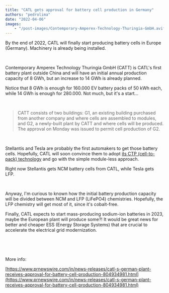 ```yaml
---
title: "CATL gets approval for battery cell production in Germany"
authors: "pedrolima"
date: "2022-04-06"
images: 
    - "/post-images/Contemporary-Amperex-Technology-Thuringia-GmbH.avif"
---
```


By the end of 2022, CATL will finally start producing battery cells in Europe (Germany). Machinery is already being installed.

 

Contemporary Amperex Technology Thuringia GmbH (CATT) is CATL's first battery plant outside China and will have an initial annual production capacity of 8 GWh, but an increase to 14 GWh is already planned.

Notice that 8 GWh is enough for 160.000 EV battery packs of 50 kWh each, while 14 GWh is enough for 280.000. Not much, but it's a start...

 

> CATT consists of two buildings: G1, an existing building purchased from another company and where cells are assembled to modules, and G2, a newly-built plant by CATT and where cells will be produced. The approval on Monday was issued to permit cell production of G2.

 

Stellantis and Tesla are probably the first automakers to get those battery cells. Hopefully, CATL will soon convince them to adopt [its CTP (cell-to-pack) technology](/2022/03/26/catl-announced-its-third-generation-ctp-battery-technology/) and go with the simple module-less approach.

Right now Stellantis gets NCM battery cells from CATL, while Tesla gets LFP.

 

Anyway, I'm curious to known how the initial battery production capacity will be divided between NCM and LFP (LiFePO4) chemistries. Hopefully, the LFP chemistry will get most of it, since it's cobalt-free.

Finally, CATL expects to start mass-producing sodium-ion batteries in 2023, maybe the European plant will produce some?! It would be great news for better and cheaper ESS (Energy Storage Systems) that are crucial to accelerate the electrical grid modernization.

 

 

More info:

[https://www.prnewswire.com/in/news-releases/catl-s-german-plant-receives-approval-for-battery-cell-production-804934981.html](https://www.prnewswire.com/in/news-releases/catl-s-german-plant-receives-approval-for-battery-cell-production-804934981.html)
